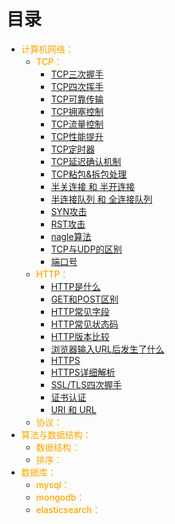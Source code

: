 
# 目录

- <font style="color:orange;font-size:14px;font-weight:500">计算机网络：</font>
    - <font style="color:orange;font-size:14px;font-weight:500">TCP：</font>
        - [TCP三次握手](TCP三次握手.md)
        - [TCP四次挥手](TCP四次挥手.md)
        - [TCP可靠传输](TCP可靠传输.md)
        - [TCP拥塞控制](TCP拥塞控制.md)
        - [TCP流量控制](TCP流量控制.md)
        - [TCP性能提升](TCP性能提升.md)
        - [TCP定时器](TCP定时器.md)
        - [TCP延迟确认机制](TCP延迟确认机制.md)
        - [TCP粘包&拆包处理](TCP粘包&拆包处理.md)
        - [半关连接 和 半开连接](半关连接和半开连接.md)
        - [半连接队列 和 全连接队列](半连接队列和全连接队列.md)
        - [SYN攻击](SYN攻击.md)
        - [RST攻击](RST攻击.md)
        - [nagle算法](nagle算法.md)
        - [TCP与UDP的区别](TCP与UDP的区别.md)
        - [端口号](端口号.md)
    - <font style="color:orange;font-size:14px;font-weight:500">HTTP：</font>
        - [HTTP是什么](HTTP是什么.md)
        - [GET和POST区别](GET和POST区别.md)
        - [HTTP常见字段](HTTP常见字段.md)
        - [HTTP常见状态码](HTTP常见状态码.md)
        - [HTTP版本比较](HTTP版本比较.md)
        - [浏览器输入URL后发生了什么](浏览器输入URL后发生了什么.md)
        - [HTTPS](HTTPS.md)
        - [HTTPS详细解析](HTTPS详细解析.md)
        - [SSL/TLS四次握手](SSL_TLS四次握手.md)
        - [证书认证](证书认证.md)
        - [URI 和 URL](URI和URL.md)
    - <font style="color:orange;font-size:14px;font-weight:500">协议：</font>
- <font style="color:orange;font-size:14px;font-weight:500">算法与数据结构：</font>
    - <font style="color:orange;font-size:14px;font-weight:500">数据结构：</font>
    - <font style="color:orange;font-size:14px;font-weight:500">排序：</font>
- <font style="color:orange;font-size:14px;font-weight:500">数据库：</font>
    - <font style="color:orange;font-size:14px;font-weight:500">mysql：</font>
    - <font style="color:orange;font-size:14px;font-weight:500">mongodb：</font>
    - <font style="color:orange;font-size:14px;font-weight:500">elasticsearch：</font>
